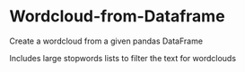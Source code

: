 # Wordcloud-from-Dataframe

Create a wordcloud from a given pandas DataFrame 

Includes large stopwords lists to filter the text for wordclouds
